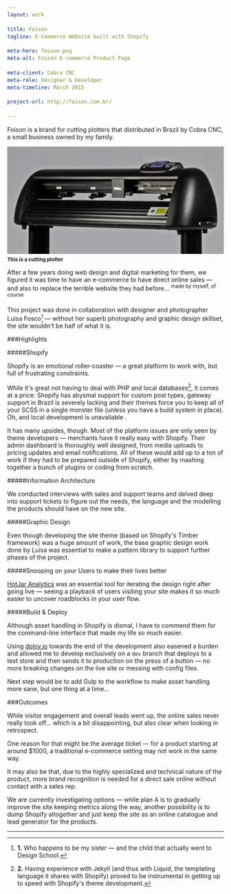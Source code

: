 ```yaml
---
layout: work

title: Foison
tagline: E-Commerce Website built with Shopify

meta-hero: foison.png
meta-alt: Foison E-commerce Product Page

meta-client: Cobra CNC
meta-role: Designer & Developer
meta-timeline: March 2015

project-url: http://foison.com.br/

---
```


Foison is a brand for cutting plotters that distributed in Brazil by Cobra CNC, a small business owned by my family.

![This is a cutting plotter](/assets/images/work/foison/plotter.jpg)
<small><strong>This is a cutting plotter</strong></small>

After a few years doing web design and digital marketing for them, we figured it was time to have an e-commerce to have direct online sales — and also to replace the terrible website they had before... <sup>made by myself, of course</sup>

This project was done in collaboration with designer and photographer Luisa Fosco[^1] — without her superb photography and graphic design skillset, the site wouldn't be half of what it is.

###Highlights

#####Shopify

Shopify is an emotional roller-coaster — a great platform to work with, but full of frustrating constraints.

While it's great not having to deal with PHP and local databases[^2], it comes at a price: Shopify has abysmal support for custom post types, gateway support in Brazil is severely lacking and their themes force you to keep all of your SCSS in a single monster file (unless you have a build system in place). Oh, and local development is unavailable <i class="twa twa-grin"></i>.

It has many upsides, though. Most of the platform issues are only seen by theme developers — merchants have it really easy with Shopify. Their admin dashboard is thoroughly well designed, from media uploads to pricing updates and email notifications. All of these would add up to a ton of work if they had to be prepared outside of Shopify, either by mashing together a bunch of plugins or coding from scratch.

#####Information Architecture

We conducted interviews with sales and support teams and delved deep into support tickets to figure out the needs, the language and the modelling the products should have on the new site.

#####Graphic Design

Even though developing the site theme (based on Shopify's Timber framework) was a huge amount of work, the base graphic design work done by Luisa was essential to make a pattern library to support further phases of the project.

#####Snooping on your Users to make their lives better

[HotJar Analytics](http://hotjar.com/) was an essential tool for iterating the design right after going live — seeing a playback of users visiting your site makes it so much easier to uncover roadblocks in your user flow. 

#####Build & Deploy

Although asset handling in Shopify is dismal, I have to commend them for the command-line interface that made my life so much easier. 

Using [dploy.io](http://dploy.io/) towards the end of the development also easened a burden and allowed me to develop exclusively on a `dev` branch that deploys to a test store and then sends it to production on the press of a button — no more breaking changes on the live site or messing with config files. 

Next step would be to add Gulp to the workflow to make asset handling more sane, but one thing at a time...

###Outcomes

While visitor engagement and overall leads went up, the online sales never really took off... which is a bit disappointing, but also clear when looking in retrospect.

One reason for that might be the average ticket — for a product starting at around $1000, a traditional e-commerce setting may not work in the same way. 

It may also be that, due to the highly specialized and technical nature of the product, more brand recognition is needed for a direct sale online without contact with a sales rep.

We are currently investigating options — while plan A is to gradually improve the site keeping metrics along the way, another possibility is to dump Shopify altogether and just keep the site as an online catalogue and lead generator for the products.

---

[^1]: **1.​** Who happens to be my sister — and the child that actually went to Design School.

[^2]: **2.** Having experience with Jekyll (and thus with Liquid, the templating language it shares with Shopify) proved to be instrumental in getting up to speed with Shopify's theme development. 